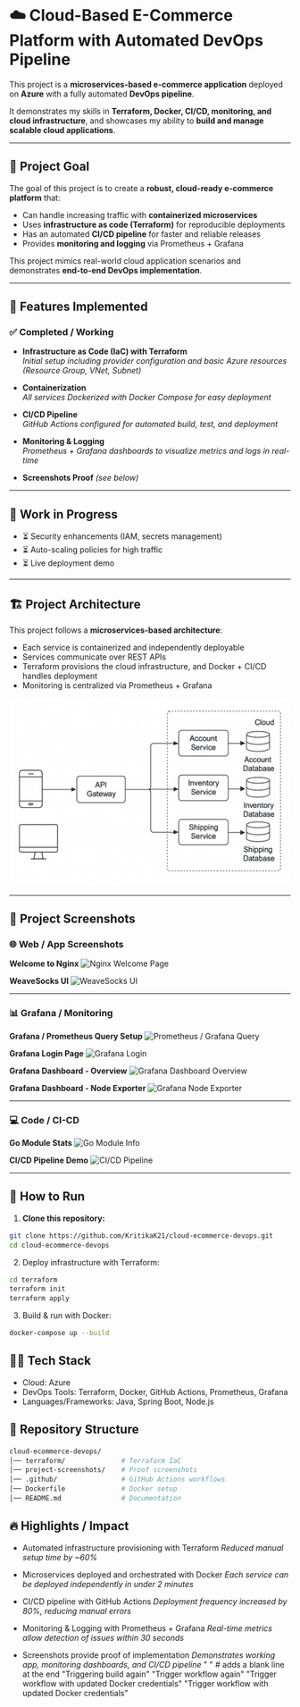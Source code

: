 # ☁️ Cloud-Based E-Commerce Platform with Automated DevOps Pipeline

This project is a **microservices-based e-commerce application** deployed on **Azure** with a fully automated **DevOps pipeline**.  

It demonstrates my skills in **Terraform, Docker, CI/CD, monitoring, and cloud infrastructure**, and showcases my ability to **build and manage scalable cloud applications**.

---

## 🎯 Project Goal

The goal of this project is to create a **robust, cloud-ready e-commerce platform** that:  
- Can handle increasing traffic with **containerized microservices**  
- Uses **infrastructure as code (Terraform)** for reproducible deployments  
- Has an automated **CI/CD pipeline** for faster and reliable releases  
- Provides **monitoring and logging** via Prometheus + Grafana  

This project mimics real-world cloud application scenarios and demonstrates **end-to-end DevOps implementation**.

---

## 🔹 Features Implemented

### ✅ Completed / Working

- **Infrastructure as Code (IaC) with Terraform**  
  *Initial setup including provider configuration and basic Azure resources (Resource Group, VNet, Subnet)*  

- **Containerization**  
  *All services Dockerized with Docker Compose for easy deployment*  

- **CI/CD Pipeline**  
  *GitHub Actions configured for automated build, test, and deployment*  

- **Monitoring & Logging**  
  *Prometheus + Grafana dashboards to visualize metrics and logs in real-time*  

- **Screenshots Proof** *(see below)*  

---

## 📌 Work in Progress

- ⏳ Security enhancements (IAM, secrets management)  
- ⏳ Auto-scaling policies for high traffic  
- ⏳ Live deployment demo  

---

## 🏗️ Project Architecture

This project follows a **microservices-based architecture**:

- Each service is containerized and independently deployable  
- Services communicate over REST APIs  
- Terraform provisions the cloud infrastructure, and Docker + CI/CD handles deployment  
- Monitoring is centralized via Prometheus + Grafana  

![Project Architecture](images/architecture.png)

---

## 📸 Project Screenshots

### 🌐 Web / App Screenshots

**Welcome to Nginx**
![Nginx Welcome Page](images/image1.png)

**WeaveSocks UI**
![WeaveSocks UI](images/image2.png)

---

### 📊 Grafana / Monitoring

**Grafana / Prometheus Query Setup**
![Prometheus / Grafana Query](images/image3.png)

**Grafana Login Page**
![Grafana Login](images/image4.png)

**Grafana Dashboard - Overview**
![Grafana Dashboard Overview](images/image5.png)

**Grafana Dashboard - Node Exporter**
![Grafana Node Exporter](images/image6.png)

---

### 💻 Code / CI-CD

**Go Module Stats**
![Go Module Info](images/image8.png)

**CI/CD Pipeline Demo**
![CI/CD Pipeline](images/image9.png)


---

## 🚀 How to Run

1. **Clone this repository:**  
```bash
git clone https://github.com/KritikaK21/cloud-ecommerce-devops.git
cd cloud-ecommerce-devops
```
2. Deploy infrastructure with Terraform:
``` bash
cd terraform
terraform init
terraform apply
```
3. Build & run with Docker:
``` bash
docker-compose up --build
```

## 👩‍💻 Tech Stack

- Cloud: Azure
- DevOps Tools: Terraform, Docker, GitHub Actions, Prometheus, Grafana
- Languages/Frameworks: Java, Spring Boot, Node.js

## 📂 Repository Structure
```bash
cloud-ecommerce-devops/
│── terraform/              # Terraform IaC
│── project-screenshots/    # Proof screenshots
│── .github/                # GitHub Actions workflows
│── Dockerfile              # Docker setup
│── README.md               # Documentation
```
## 🔥 Highlights / Impact

- Automated infrastructure provisioning with Terraform
*Reduced manual setup time by ~60%*

- Microservices deployed and orchestrated with Docker
*Each service can be deployed independently in under 2 minutes*

- CI/CD pipeline with GitHub Actions
*Deployment frequency increased by 80%, reducing manual errors*

- Monitoring & Logging with Prometheus + Grafana
*Real-time metrics allow detection of issues within 30 seconds*

- Screenshots provide proof of implementation
*Demonstrates working app, monitoring dashboards, and CI/CD pipeline*
" "    # adds a blank line at the end
"Triggering build again" 
"Trigger workflow again" 
"Trigger workflow with updated Docker credentials" 
"Trigger workflow with updated Docker credentials" 
